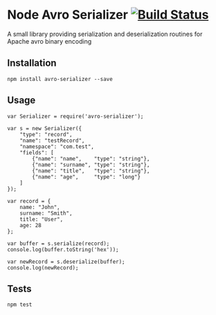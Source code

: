 # Node Avro Serializer [![Build Status](https://travis-ci.org/foxel/node-avro-serializer.svg?branch=master)](https://travis-ci.org/foxel/node-avro-serializer)


A small library providing serialization and deserialization routines for Apache avro binary encoding

## Installation

    npm install avro-serializer --save

## Usage

    var Serializer = require('avro-serializer');

    var s = new Serializer({
        "type": "record",
        "name": "testRecord",
        "namespace": "com.test",
        "fields": [
            {"name": "name",    "type": "string"},
            {"name": "surname", "type": "string"},
            {"name": "title",   "type": "string"},
            {"name": "age",     "type": "long"}
        ]
    });

    var record = {
        name: "John",
        surname: "Smith",
        title: "User",
        age: 28
    };

    var buffer = s.serialize(record);
    console.log(buffer.toString('hex'));

    var newRecord = s.deserialize(buffer);
    console.log(newRecord);

## Tests

    npm test
